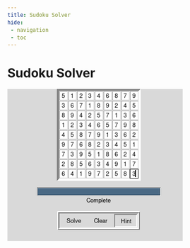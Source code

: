 ```yaml
---
title: Sudoku Solver
hide:
 - navigation
 - toc
---
```

# Sudoku Solver
![An image of my sudoku solver](images/sudokusolver.png)